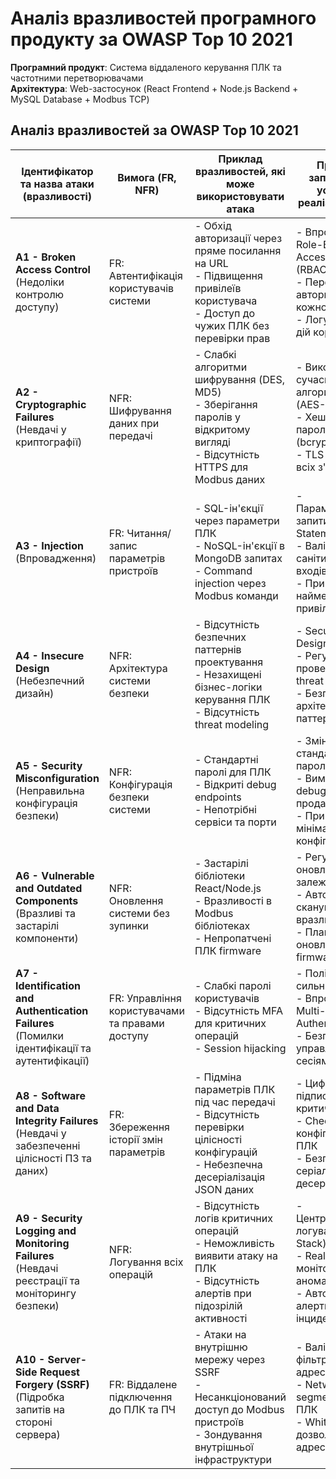 # Аналіз вразливостей програмного продукту за OWASP Top 10 2021

**Програмний продукт**: Система віддаленого керування ПЛК та частотними перетворювачами  
**Архітектура**: Web-застосунок (React Frontend + Node.js Backend + MySQL Database + Modbus TCP)

## Аналіз вразливостей за OWASP Top 10 2021

| Ідентифікатор та назва атаки (вразливості) | Вимога (FR, NFR) | Приклад вразливостей, які може використовувати атака | Приклад запобігання успішної реалізації атаки |
|-------------------------------------------|------------------|---------------------------------------------------|-------------------------------------------|
| **A1 - Broken Access Control** (Недоліки контролю доступу) | FR: Автентифікація користувачів системи | - Обхід авторизації через пряме посилання на URL<br>- Підвищення привілеїв користувача<br>- Доступ до чужих ПЛК без перевірки прав | - Впровадження Role-Based Access Control (RBAC)<br>- Перевірка авторизації на кожному запиті<br>- Логування всіх дій користувачів |
| **A2 - Cryptographic Failures** (Невдачі у криптографії) | NFR: Шифрування даних при передачі | - Слабкі алгоритми шифрування (DES, MD5)<br>- Зберігання паролів у відкритому вигляді<br>- Відсутність HTTPS для Modbus даних | - Використання сучасних алгоритмів (AES-256)<br>- Хешування паролів з salt (bcrypt, scrypt)<br>- TLS 1.3 для всіх з'єднань |
| **A3 - Injection** (Впровадження) | FR: Читання/запис параметрів пристроїв | - SQL-ін'єкції через параметри ПЛК<br>- NoSQL-ін'єкції в MongoDB запитах<br>- Command injection через Modbus команди | - Параметризовані запити (Prepared Statements)<br>- Валідація та санітизація всіх входів<br>- Принцип найменших привілеїв для БД |
| **A4 - Insecure Design** (Небезпечний дизайн) | NFR: Архітектура системи безпеки | - Відсутність безпечних паттернів проектування<br>- Незахищені бізнес-логіки керування ПЛК<br>- Відсутність threat modeling | - Security by Design підхід<br>- Регулярне проведення threat modeling<br>- Безпечні архітектурні паттерни |
| **A5 - Security Misconfiguration** (Неправильна конфігурація безпеки) | NFR: Конфігурація безпеки системи | - Стандартні паролі для ПЛК<br>- Відкриті debug endpoints<br>- Непотрібні сервіси та порти | - Зміна стандартних паролів<br>- Вимкнення debug в продакшні<br>- Принцип мінімальної конфігурації |
| **A6 - Vulnerable and Outdated Components** (Вразливі та застарілі компоненти) | NFR: Оновлення системи без зупинки | - Застарілі бібліотеки React/Node.js<br>- Вразливості в Modbus бібліотеках<br>- Непропатчені ПЛК firmware | - Регулярні оновлення залежностей<br>- Автоматичне сканування вразливостей<br>- Планове оновлення firmware ПЛК |
| **A7 - Identification and Authentication Failures** (Помилки ідентифікації та аутентифікації) | FR: Управління користувачами та правами доступу | - Слабкі паролі користувачів<br>- Відсутність MFA для критичних операцій<br>- Session hijacking | - Політика сильних паролів<br>- Впровадження Multi-Factor Authentication<br>- Безпечне управління сесіями |
| **A8 - Software and Data Integrity Failures** (Невдачі у забезпеченні цілісності ПЗ та даних) | FR: Збереження історії змін параметрів | - Підміна параметрів ПЛК під час передачі<br>- Відсутність перевірки цілісності конфігурацій<br>- Небезпечна десеріалізація JSON даних | - Цифрові підписи для критичних даних<br>- Checksums для конфігурацій ПЛК<br>- Безпечна серіалізація/десеріалізація |
| **A9 - Security Logging and Monitoring Failures** (Невдачі реєстрації та моніторингу безпеки) | NFR: Логування всіх операцій | - Відсутність логів критичних операцій<br>- Неможливість виявити атаку на ПЛК<br>- Відсутність алертів при підозрілій активності | - Централізоване логування (ELK Stack)<br>- Real-time моніторинг аномалій<br>- Автоматичні алерти при інцидентах |
| **A10 - Server-Side Request Forgery (SSRF)** (Підробка запитів на стороні сервера) | FR: Віддалене підключення до ПЛК та ПЧ | - Атаки на внутрішню мережу через SSRF<br>- Несанкціонований доступ до Modbus пристроїв<br>- Зондування внутрішньої інфраструктури | - Валідація та фільтрація URL-адрес<br>- Network segmentation для ПЛК<br>- Whitelist дозволених IP-адрес |
